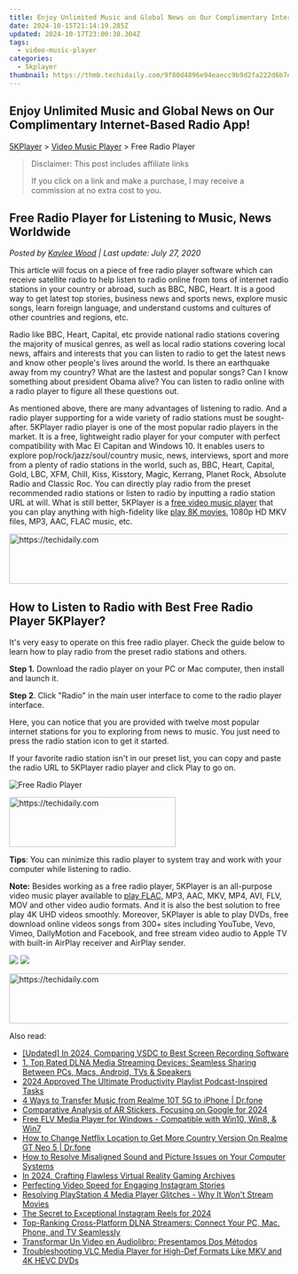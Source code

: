 ```yaml
---
title: Enjoy Unlimited Music and Global News on Our Complimentary Internet-Based Radio App!
date: 2024-10-15T21:14:19.285Z
updated: 2024-10-17T23:00:38.304Z
tags:
  - video-music-player
categories:
  - 5kplayer
thumbnail: https://thmb.techidaily.com/9f80d4896e94eaecc9b9d2fa222d6b7ea517f0365f103fdcf83c4e1528970c2b.jpg
---
```


## Enjoy Unlimited Music and Global News on Our Complimentary Internet-Based Radio App!

[5KPlayer](https://tools.techidaily.com/5kplayer/products/) \> [Video Music Player](https://tools.techidaily.com/5kplayer/video-music-player/) \> Free Radio Player

>  Disclaimer: This post includes affiliate links
>
>  If you click on a link and make a purchase, I may receive a commission at no extra cost to you.
>

## Free Radio Player for Listening to Music, News Worldwide

 _Posted by [Kaylee Wood](https://www.quora.com/profile/Amanda-Hu-21) | Last update: July 27, 2020_

This article will focus on a piece of free radio player software which can receive satellite radio to help listen to radio online from tons of internet radio stations in your country or abroad, such as BBC, NBC, Heart. It is a good way to get latest top stories, business news and sports news, explore music songs, learn foreign language, and understand customs and cultures of other countries and regions, etc.

Radio like BBC, Heart, Capital, etc provide national radio stations covering the majority of musical genres, as well as local radio stations covering local news, affairs and interests that you can listen to radio to get the latest news and know other people's lives around the world. Is there an earthquake away from my country? What are the lastest and popular songs? Can I know something about president Obama alive? You can listen to radio online with a radio player to figure all these questions out.

As mentioned above, there are many advantages of listening to radio. And a radio player supporting for a wide variety of radio stations must be sought-after. 5KPlayer radio player is one of the most popular radio players in the market. It is a free, lightweight radio player for your computer with perfect compatibility with Mac El Capitan and Windows 10\. It enables users to explore pop/rock/jazz/soul/country music, news, interviews, sport and more from a plenty of radio stations in the world, such as, BBC, Heart, Capital, Gold, LBC, XFM, Chill, Kiss, Kisstory, Magic, Kerrang, Planet Rock, Absolute Radio and Classic Roc. You can directly play radio from the preset recommended radio stations or listen to radio by inputting a radio station URL at will. What is still better, 5KPlayer is a [free video music player](https://tools.techidaily.com/5kplayer/video-music-player/) that you can play anything with high-fidelity like [play 8K movies](https://tools.techidaily.com/5kplayer/video-music-player/), 1080p HD MKV files, MP3, AAC, FLAC music, etc.

<!-- affiliate ads begin -->
<a href="https://appsumo.8odi.net/c/5597632/2037335/7443" target="_top" id="2037335">
  <img src="//a.impactradius-go.com/display-ad/7443-2037335" border="0" alt="https://techidaily.com" width="728" height="90"/>
</a>
<img height="0" width="0" src="https://appsumo.8odi.net/i/5597632/2037335/7443" style="position:absolute;visibility:hidden;" border="0" />
<!-- affiliate ads end -->

## How to Listen to Radio with Best Free Radio Player 5KPlayer?

It's very easy to operate on this free radio player. Check the guide below to learn how to play radio from the preset radio stations and others.

**Step 1.** Download the radio player on your PC or Mac computer, then install and launch it.

**Step 2**. Click "Radio" in the main user interface to come to the radio player interface.

Here, you can notice that you are provided with twelve most popular internet stations for you to exploring from news to music. You just need to press the radio station icon to get it started.

If your favorite radio station isn't in our preset list, you can copy and paste the radio URL to 5KPlayer radio player and click Play to go on. 

![Free Radio Player](https://www.5kplayer.com/video-music-player/img/play-m3u8-files.jpg) 

<!-- affiliate ads begin -->
<a href="https://aligracehair.sjv.io/c/5597632/1972665/19272" target="_top" id="1972665">
  <img src="//a.impactradius-go.com/display-ad/19272-1972665" border="0" alt="https://techidaily.com" width="300" height="90"/>
</a>
<img height="0" width="0" src="https://aligracehair.sjv.io/i/5597632/1972665/19272" style="position:absolute;visibility:hidden;" border="0" />
<!-- affiliate ads end -->

**Tips**: You can minimize this radio player to system tray and work with your computer while listening to radio.

**Note:** Besides working as a free radio player, 5KPlayer is an all-purpose video music player available to [play FLAC](https://tools.techidaily.com/5kplayer/video-music-player/), MP3, AAC, MKV, MP4, AVI, FLV, MOV and other video audio formats. And it is also the best solution to free play 4K UHD videos smoothly. Moreover, 5KPlayer is able to play DVDs, free download online videos songs from 300+ sites including YouTube, Vevo, Vimeo, DailyMotion and Facebook, and free stream video audio to Apple TV with built-in AirPlay receiver and AirPlay sender.

[![](https://www.5kplayer.com/video-music-player/../button/freedownwhitewin.png)](https://tools.techidaily.com/5kplayer/products/) [![](https://www.5kplayer.com/video-music-player/../button/freedownbackmac.png)](https://tools.techidaily.com/5kplayer/products/)

<!-- affiliate ads begin -->
<a href="https://laganoo.pxf.io/c/5597632/1528703/16446" target="_top" id="1528703">
  <img src="//a.impactradius-go.com/display-ad/16446-1528703" border="0" alt="https://techidaily.com" width="728" height="90"/>
</a>
<img height="0" width="0" src="https://laganoo.pxf.io/i/5597632/1528703/16446" style="position:absolute;visibility:hidden;" border="0" />
<!-- affiliate ads end -->

<ins class="adsbygoogle"
     style="display:block"
     data-ad-format="autorelaxed"
     data-ad-client="ca-pub-7571918770474297"
     data-ad-slot="1223367746"></ins>

<ins class="adsbygoogle"
     style="display:block"
     data-ad-client="ca-pub-7571918770474297"
     data-ad-slot="8358498916"
     data-ad-format="auto"
     data-full-width-responsive="true"></ins>

<span class="atpl-alsoreadstyle">Also read:</span>
<div><ul>
<li><a href="https://video-screen-grab.techidaily.com/updated-in-2024-comparing-vsdc-to-best-screen-recording-software/"><u>[Updated] In 2024, Comparing VSDC to Best Screen Recording Software</u></a></li>
<li><a href="https://media-tips.techidaily.com/1-top-rated-dlna-media-streaming-devices-seamless-sharing-between-pcs-macs-android-tvs-and-speakers/"><u>1. Top Rated DLNA Media Streaming Devices: Seamless Sharing Between PCs, Macs, Android, TVs & Speakers</u></a></li>
<li><a href="https://some-guidance.techidaily.com/2024-approved-the-ultimate-productivity-playlist-podcast-inspired-tasks/"><u>2024 Approved The Ultimate Productivity Playlist Podcast-Inspired Tasks</u></a></li>
<li><a href="https://blog-min.techidaily.com/4-ways-to-transfer-music-from-realme-10t-5g-to-iphone-drfone-by-drfone-transfer-from-android-transfer-from-android/"><u>4 Ways to Transfer Music from Realme 10T 5G to iPhone | Dr.fone</u></a></li>
<li><a href="https://extra-lessons.techidaily.com/comparative-analysis-of-ar-stickers-focusing-on-google-for-2024/"><u>Comparative Analysis of AR Stickers, Focusing on Google for 2024</u></a></li>
<li><a href="https://media-tips.techidaily.com/free-flv-media-player-for-windows-compatible-with-win10-win8-and-win7/"><u>Free FLV Media Player for Windows - Compatible with Win10, Win8, & Win7</u></a></li>
<li><a href="https://fake-location.techidaily.com/how-to-change-netflix-location-to-get-more-country-version-on-realme-gt-neo-5-drfone-by-drfone-virtual-android/"><u>How to Change Netflix Location to Get More Country Version On Realme GT Neo 5 | Dr.fone</u></a></li>
<li><a href="https://media-tips.techidaily.com/how-to-resolve-misaligned-sound-and-picture-issues-on-your-computer-systems/"><u>How to Resolve Misaligned Sound and Picture Issues on Your Computer Systems</u></a></li>
<li><a href="https://digital-screen-recording.techidaily.com/in-2024-crafting-flawless-virtual-reality-gaming-archives/"><u>In 2024, Crafting Flawless Virtual Reality Gaming Archives</u></a></li>
<li><a href="https://fox-glue.techidaily.com/perfecting-video-speed-for-engaging-instagram-stories/"><u>Perfecting Video Speed for Engaging Instagram Stories</u></a></li>
<li><a href="https://media-tips.techidaily.com/resolving-playstation-4-media-player-glitches-why-it-wont-stream-movies/"><u>Resolving PlayStation 4 Media Player Glitches - Why It Won't Stream Movies</u></a></li>
<li><a href="https://instagram-clips.techidaily.com/the-secret-to-exceptional-instagram-reels-for-2024/"><u>The Secret to Exceptional Instagram Reels for 2024</u></a></li>
<li><a href="https://media-tips.techidaily.com/top-ranking-cross-platform-dlna-streamers-connect-your-pc-mac-phone-and-tv-seamlessly/"><u>Top-Ranking Cross-Platform DLNA Streamers: Connect Your PC, Mac, Phone, and TV Seamlessly</u></a></li>
<li><a href="https://blog-min.techidaily.com/transformar-un-video-en-audiolibro-presentamos-dos-metodos/"><u>Transformar Un Video en Audiolibro: Presentamos Dos Métodos</u></a></li>
<li><a href="https://media-tips.techidaily.com/troubleshooting-vlc-media-player-for-high-def-formats-like-mkv-and-4k-hevc-dvds/"><u>Troubleshooting VLC Media Player for High-Def Formats Like MKV and 4K HEVC DVDs</u></a></li>
</ul></div>

